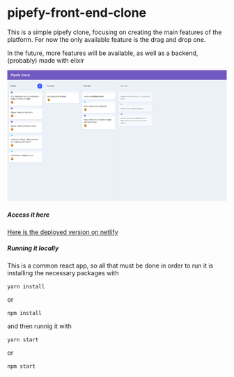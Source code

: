 # pipefy-front-end-clone

This is a simple pipefy clone, focusing on creating the main features of the platform. For now the only available feature is the drag and drop one.

In the future, more features will be available, as well as a backend, (probably) made with elixir
<p align="center">
    <img src="./images/project.png"/ height="300">
</p>

##### Access it here

[Here is the deployed version on netlify](elastic-hawking-211d67.netlify.com)

##### Running it locally

This is a common react app, so all that must be done in order to run it is installing the necessary packages with 

```
yarn install
```

or 

```
npm install
```

and then runnig it with

```
yarn start
```

or 

```
npm start
```
